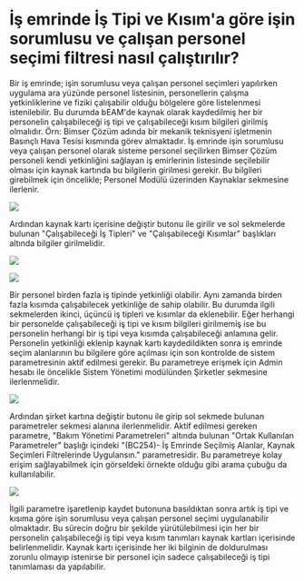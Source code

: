 #  İş emrinde İş Tipi ve Kısım'a göre işin sorumlusu ve çalışan personel seçimi filtresi nasıl çalıştırılır?

Bir iş emrinde; işin sorumlusu veya çalışan personel seçimleri yapılırken uygulama ara yüzünde personel listesinin, personellerin çalışma yetkinliklerine ve fiziki çalışabilir olduğu bölgelere göre listelenmesi istenilebilir.
Bu durumda bEAM'de kaynak olarak kaydedilmiş her bir personelin çalışabileceği iş tipi ve çalışabileceği kısım bilgileri girilmiş olmalıdır. 
Örn: Bimser Çözüm adında bir mekanik teknisyeni işletmenin Basınçlı Hava Tesisi kısmında görev almaktadır. İş emrinde işin sorumlusu veya çalışan personel olarak sisteme personel seçilirken Bimser Çözüm personeli kendi yetkinliğini sağlayan iş emirlerinin listesinde seçilebilir olması için kaynak kartında bu bilgilerin girilmesi gerekir.
Bu bilgileri girebilmek için öncelikle; Personel Modülü üzerinden Kaynaklar sekmesine ilerlenir.

![](https://docsbimser.blob.core.windows.net/imagecontainer/kaynak%20sayfası%20erişim-8077eb3d-391a-4cb4-aa93-5143dbcdaa25.png)

Ardından kaynak kartı içerisine değiştir butonu ile girilir ve sol sekmelerde bulunan "Çalışabileceği İş Tipleri" ve "Çalışabileceği Kısımlar" başlıkları altında bilgiler girilmelidir.

![](https://docsbimser.blob.core.windows.net/imagecontainer/iş%20tipi-f6fe6674-8b42-4e2c-8ea4-33ea7a57b211.png)

![](https://docsbimser.blob.core.windows.net/imagecontainer/kısım-252f51b3-dd2f-4fb1-9ab0-d4ec20f40909.png)

Bir personel birden fazla iş tipinde yetkinliği olabilir. Aynı zamanda birden fazla kısımda çalışabilecek yetkinliğe de sahip olabilir. Bu durumda ilgili sekmelerden ikinci, üçüncü iş tipleri ve kısımlar da eklenebilir.
Eğer herhangi bir personelde çalışabileceği iş tipi ve kısım bilgileri girilmemiş ise bu personelin herhangi bir iş tipi veya kısımda çalışabileceği anlamına gelir.
Personelin yetkinliği eklenip kaynak kartı kaydedildikten sonra iş emrinde seçim alanlarının bu bilgilere göre açılması için son kontrolde de sistem parametresinin aktif edilmesi gerekir.
Bu parametreye erişmek için Admin hesabı ile öncelikle Sistem Yönetimi modülünden Şirketler sekmesine ilerlenmelidir.

![](https://docsbimser.blob.core.windows.net/imagecontainer/şirket-9077785c-0883-45ff-80c8-9313453b100c.png)

Ardından şirket kartına değiştir butonu ile girip sol sekmede bulunan parametreler sekmesi alanına ilerlenmelidir.
Aktif edilmesi gereken parametre, "Bakım Yönetimi Parametreleri" altında bulunan "Ortak Kullanılan Parametreler" başlığı içindeki "(BC254)- İş Emrinde Seçilmiş Alanlar, Kaynak Seçimleri Filtrelerinde Uygulansın." parametresidir.
Bu parametreye kolay erişim sağlayabilmek için görseldeki örnekte olduğu gibi arama çubuğu da kullanılabilir. 

![](https://docsbimser.blob.core.windows.net/imagecontainer/parametree-141202db-c4c8-4b8b-a5cf-fc2d411c8770.png)

İlgili parametre işaretlenip kaydet butonuna basıldıktan sonra artık iş tipi ve kısıma göre işin sorumlusu veya çalışan personel seçimi uygulanabilir olmaktadır.
Bu sürecin doğru bir şekilde yürütülebilmesi için her bir personelin çalışabileceği iş tipi veya kısım tanımları kaynak kartları içerisinde belirlenmelidir.
Kaynak kartı içerisinde her iki bilginin de doldurulması zorunlu olmayıp istenirse bir personel için sadece çalışabileceği iş tipi tanımlaması da yapılabilir.

